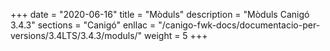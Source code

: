 +++
date        = "2020-06-16"
title       = "Mòduls"
description = "Mòduls Canigó 3.4.3"
sections    = "Canigó"
enllac		= "/canigo-fwk-docs/documentacio-per-versions/3.4LTS/3.4.3/moduls/"
weight      = 5
+++
